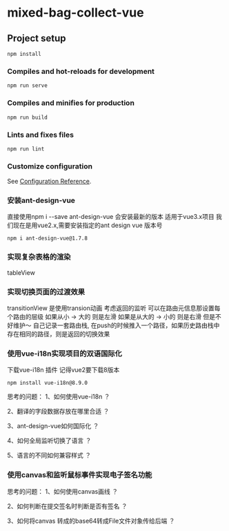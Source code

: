 <!--
 * @Date: 2022-12-13 13:30:36
 * @LastEditors: zhangshuangli
 * @LastEditTime: 2022-12-15 22:26:46
 * @Description: 这是****文件
-->
# mixed-bag-collect-vue

## Project setup
```
npm install
```

### Compiles and hot-reloads for development
```
npm run serve
```

### Compiles and minifies for production
```
npm run build
```

### Lints and fixes files
```
npm run lint
```

### Customize configuration
See [Configuration Reference](https://cli.vuejs.org/config/).

### 安装ant-design-vue
直接使用npm i --save ant-design-vue 会安装最新的版本 适用于vue3.x项目
我们现在是用vue2.x,需要安装指定的ant design vue 版本号
```
npm i ant-design-vue@1.7.8
```

### 实现复杂表格的渲染
tableView


### 实现切换页面的过渡效果
transitionView
是使用transion动画
考虑返回的监听
可以在路由元信息那设置每个路由的层级
如果从小 -> 大的 则是左滑  如果是从大的 -> 小的 则是右滑
但是不好维护～ 
自己记录一套路由栈, 在push的时候推入一个路径，如果历史路由栈中存在相同的路径，则是返回的切换效果


### 使用vue-i18n实现项目的双语国际化
下载vue-i18n 插件 记得vue2要下载8版本
```
npm install vue-i18n@8.9.0
```
思考的问题：
1、如何使用vue-i18n ？

2、翻译的字段数据存放在哪里合适 ？

3、ant-design-vue如何国际化 ？

4、如何全局监听切换了语言 ？

5、语言的不同如何兼容样式 ？

### 使用canvas和监听鼠标事件实现电子签名功能
思考的问题：
1、如何使用canvas画线 ？

2、如何判断在提交签名时判断是否有签名 ？

3、如何将canvas 转成的base64转成File文件对象传给后端 ？
